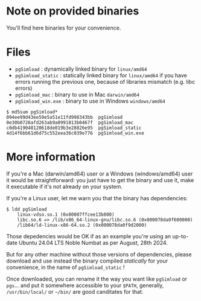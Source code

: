 # Note on provided binaries 

You'll find here binaries for your convenience.

# Files

  - `pgSimload` : dynamically linked binary for `linux/amd64`
  - `pgSimload_static` : statically linked binary for `linux/amd64` if you
    have errors running the previous one, because of libraries mismatch (e.g.
    libc errors)
  - `pgSimload_mac` : binary to use in Mac `darwin/amd64`
  - `pgSimload_win.exe` : binary to use in Windows  `windows/amd64`

```
$ md5sum pgSimload*
094ee99d43ee59e5a51e11fd998343bb  pgSimload
0e30b0726afd263ab9a0991813b0467f  pgSimload_mac
c0db419048120618de019b3e28826e95  pgSimload_static
4d14f6bb61d6d75c552eea36c039e776  pgSimload_win.exe
```

# More information

If you're a Mac (darwin/amd64) user or a Windows (windows/amd64) user it would
be straightforward: you just have to get the binary and use it, make it
executable if it's not already on your system.

If you're a Linux user, let me warn you that the binary has dependencies:
 
```
$ ldd pgSimload
	linux-vdso.so.1 (0x00007ffcee13b000)
	libc.so.6 => /lib/x86_64-linux-gnu/libc.so.6 (0x000078da0f600000)
	/lib64/ld-linux-x86-64.so.2 (0x000078da0f9d2000)
```

Those depedencies would be OK if as an example you're using an up-to-date
Ubuntu 24.04 LTS Noble Numbat as per August, 28th 2024.

But for any other machine without those versions of dependencies, please
download and use instead the binary compiled *statically* for your convenience,
in the name of `pgSimload_static` !

Once downloaded, you can rename it the way you want like `pgSimload` or
`pgs`... and put it somewhere accessible to your `$PATH`, generally,
`/usr/bin/local/` or `~/bin/` are good canditates for that.
